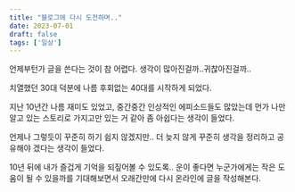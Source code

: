 ```yaml
---
title: "블로그에 다시 도전하며.."
date: 2023-07-01
draft: false
tags: ['일상']
---
```


언제부턴가 글을 쓴다는 것이 참 어렵다. 
생각이 많아진걸까..귀찮아진걸까..

치열했던 30대 덕분에 나름 후회없는 40대를 시작하게 되었다. 

지난 10년간 나름 재미도 있었고, 중간중간 인상적인 에피소드들도 많았는데 먼가 나만 알고 있는 스토리로 가지고만 있는 거 같아 좀 아쉽다는 생각이 들었다. 

언제나 그렇듯이 꾸준히 하기 쉽지 않겠지만..
더 늦지 않게 꾸준히 생각을 정리하고 공유해야 겠다는 생각이 들었다. 

10년 뒤에 내가 즐겁게 기억을 되짚어볼 수 있도록..
운이 좋다면 누군가에게는 작은 도움이 될 수 있을까를 기대해보면서 오래간만에 다시 온라인에 글을 작성해본다. 




